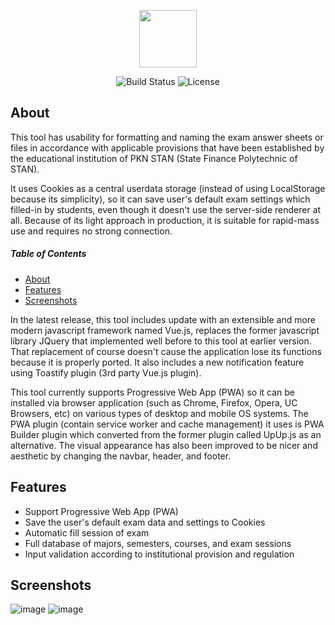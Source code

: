 <p align="center"><a href="https://walidsj.github.io/toolujian/" target="_blank"><img src="https://walidsj.github.io/toolujian/img/apel.png" width="92"></a></p>

<p align="center">
<img src="https://user-images.githubusercontent.com/50021257/98807107-bfdd5500-244c-11eb-9c28-a51c1064d57c.png" alt="Build Status">
<img src="https://user-images.githubusercontent.com/50021257/98807147-cf5c9e00-244c-11eb-967c-8a6fa7f5a995.png" alt="License">
</p>

## About
This tool has usability for formatting and naming the exam answer sheets or files in accordance with applicable provisions that have been established by the educational institution of PKN STAN (State Finance Polytechnic of STAN).

It uses Cookies as a central userdata storage (instead of using LocalStorage because its simplicity), so it can save user's default exam settings which filled-in by students, even though it doesn't use the server-side renderer at all. Because of its light approach in production, it is suitable for rapid-mass use and requires no strong connection.

##### Table of Contents
* [About](#about)
* [Features](#features)
* [Screenshots](#screenshots)

In the latest release, this tool includes update with an extensible and more modern javascript framework named Vue.js, replaces the former javascript library JQuery that implemented well before to this tool at earlier version. That replacement of course doesn't cause the application lose its functions because it is properly ported. It also includes a new notification feature using Toastify plugin (3rd party Vue.js plugin).

This tool currently supports Progressive Web App (PWA) so it can be installed via browser application (such as Chrome, Firefox, Opera, UC Browsers, etc) on various types of desktop and mobile OS systems. The PWA plugin (contain service worker and cache management) it uses is PWA Builder plugin which converted from the former plugin called UpUp.js as an alternative. The visual appearance has also been improved to be nicer and aesthetic by changing the navbar, header, and footer.

## Features

* Support Progressive Web App (PWA)
* Save the user's default exam data and settings to Cookies
* Automatic fill session of exam
* Full database of majors, semesters, courses, and exam sessions
* Input validation according to institutional provision and regulation

## Screenshots
![image](https://user-images.githubusercontent.com/50021257/98477190-e6bb4180-2228-11eb-83ca-b9510e919b30.jpg)
![image](https://user-images.githubusercontent.com/50021257/99181832-bb25e300-2763-11eb-8aaa-49b3e0c75698.png)
